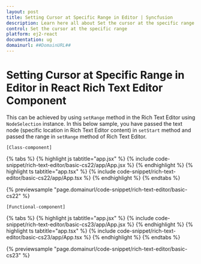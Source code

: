 ```yaml
---
layout: post
title: Setting Cursor at Specific Range in Editor | Syncfusion
description: Learn here all about Set the cursor at the specific range in Syncfusion React Rich text editor component of Syncfusion Essential JS 2 and more.
control: Set the cursor at the specific range 
platform: ej2-react
documentation: ug
domainurl: ##DomainURL##
---
```


# Setting Cursor at Specific Range in Editor in React Rich Text Editor Component

This can be achieved by using `setRange` method in the Rich Text Editor using `NodeSelection` instance. In this below sample, you have passed the text node (specific location in Rich Text Editor content) in `setStart` method and passed the range in `setRange` method of Rich Text Editor.

`[Class-component]`

{% tabs %}
{% highlight js tabtitle="app.jsx" %}
{% include code-snippet/rich-text-editor/basic-cs22/app/App.jsx %}
{% endhighlight %}
{% highlight ts tabtitle="app.tsx" %}
{% include code-snippet/rich-text-editor/basic-cs22/app/App.tsx %}
{% endhighlight %}
{% endtabs %}

 {% previewsample "page.domainurl/code-snippet/rich-text-editor/basic-cs22" %}

`[Functional-component]`

{% tabs %}
{% highlight js tabtitle="app.jsx" %}
{% include code-snippet/rich-text-editor/basic-cs23/app/App.jsx %}
{% endhighlight %}
{% highlight ts tabtitle="app.tsx" %}
{% include code-snippet/rich-text-editor/basic-cs23/app/App.tsx %}
{% endhighlight %}
{% endtabs %}

 {% previewsample "page.domainurl/code-snippet/rich-text-editor/basic-cs23" %}
